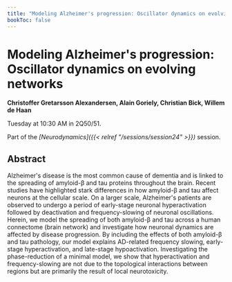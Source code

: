 ```yaml
---
title: "Modeling Alzheimer's progression: Oscillator dynamics on evolving networks"
bookToc: false
---
```


# Modeling Alzheimer's progression: Oscillator dynamics on evolving networks

**Christoffer Gretarsson Alexandersen, Alain Goriely, Christian Bick, Willem de Haan**

Tuesday at 10:30 AM in 2Q50/51.

Part of the *[Neurodynamics]({{< relref "/sessions/session24" >}})* session.

## Abstract

Alzheimer's disease is the most common cause of dementia and is linked to the spreading of amyloid-β
 and tau proteins throughout the brain. Recent studies have highlighted stark differences in how amyloid-β
 and tau affect neurons at the cellular scale. On a larger scale, Alzheimer's patients are observed to undergo a period of early-stage neuronal hyperactivation followed by deactivation and frequency-slowing of neuronal oscillations. Herein, we model the spreading of both amyloid-β
 and tau across a human connectome (brain network) and investigate how neuronal dynamics are affected by disease progression. By including the effects of both amyloid-β
 and tau pathology, our model explains AD-related frequency slowing, early-stage hyperactivation, and late-stage hypoactivation. Investigating the phase-reduction of a minimal model, we show that hyperactivation and frequency-slowing are not due to the topological interactions between regions but are primarily the result of local neurotoxicity.



